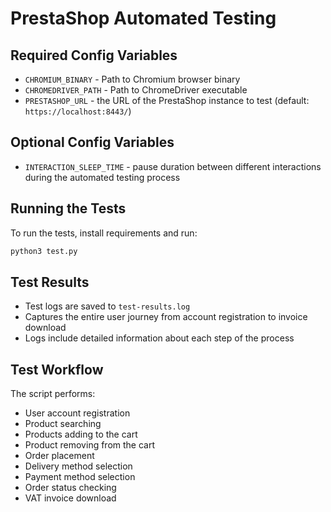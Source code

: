 # PrestaShop Automated Testing

## Required Config Variables
* `CHROMIUM_BINARY` - Path to Chromium browser binary
* `CHROMEDRIVER_PATH` - Path to ChromeDriver executable
* `PRESTASHOP_URL` - the URL of the PrestaShop instance to test (default: `https://localhost:8443/`)

## Optional Config Variables
* `INTERACTION_SLEEP_TIME` - pause duration between different interactions during the automated testing process

## Running the Tests
To run the tests, install requirements and run:
```bash
python3 test.py
```

## Test Results
- Test logs are saved to `test-results.log`
- Captures the entire user journey from account registration to invoice download
- Logs include detailed information about each step of the process

## Test Workflow
The script performs:
- User account registration
- Product searching 
- Products adding to the cart
- Product removing from the cart
- Order placement
- Delivery method selection
- Payment method selection
- Order status checking
- VAT invoice download